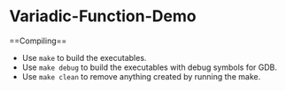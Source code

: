 Variadic-Function-Demo
======================

==Compiling==
* Use <code>make</code> to build the executables.
* Use <code>make debug</code> to build the executables with debug symbols for GDB.
* Use <code>make clean</code> to remove anything created by running the make.
